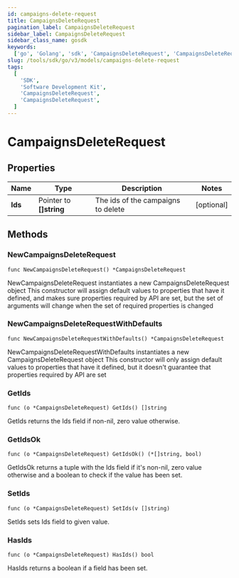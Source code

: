 ```yaml
---
id: campaigns-delete-request
title: CampaignsDeleteRequest
pagination_label: CampaignsDeleteRequest
sidebar_label: CampaignsDeleteRequest
sidebar_class_name: gosdk
keywords:
  ['go', 'Golang', 'sdk', 'CampaignsDeleteRequest', 'CampaignsDeleteRequest']
slug: /tools/sdk/go/v3/models/campaigns-delete-request
tags:
  [
    'SDK',
    'Software Development Kit',
    'CampaignsDeleteRequest',
    'CampaignsDeleteRequest',
  ]
---
```


# CampaignsDeleteRequest

## Properties

| Name | Type | Description | Notes |
| --- | --- | --- | --- |
| **Ids** | Pointer to **[]string** | The ids of the campaigns to delete | [optional] |

## Methods

### NewCampaignsDeleteRequest

`func NewCampaignsDeleteRequest() *CampaignsDeleteRequest`

NewCampaignsDeleteRequest instantiates a new CampaignsDeleteRequest object This constructor will assign default values to properties that have it defined, and makes sure properties required by API are set, but the set of arguments will change when the set of required properties is changed

### NewCampaignsDeleteRequestWithDefaults

`func NewCampaignsDeleteRequestWithDefaults() *CampaignsDeleteRequest`

NewCampaignsDeleteRequestWithDefaults instantiates a new CampaignsDeleteRequest object This constructor will only assign default values to properties that have it defined, but it doesn't guarantee that properties required by API are set

### GetIds

`func (o *CampaignsDeleteRequest) GetIds() []string`

GetIds returns the Ids field if non-nil, zero value otherwise.

### GetIdsOk

`func (o *CampaignsDeleteRequest) GetIdsOk() (*[]string, bool)`

GetIdsOk returns a tuple with the Ids field if it's non-nil, zero value otherwise and a boolean to check if the value has been set.

### SetIds

`func (o *CampaignsDeleteRequest) SetIds(v []string)`

SetIds sets Ids field to given value.

### HasIds

`func (o *CampaignsDeleteRequest) HasIds() bool`

HasIds returns a boolean if a field has been set.
